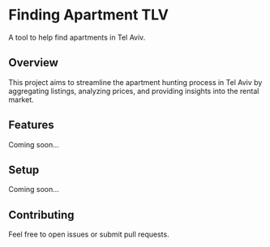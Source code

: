 # Finding Apartment TLV

A tool to help find apartments in Tel Aviv.

## Overview

This project aims to streamline the apartment hunting process in Tel Aviv by aggregating listings, analyzing prices, and providing insights into the rental market.

## Features

Coming soon...

## Setup

Coming soon...

## Contributing

Feel free to open issues or submit pull requests.